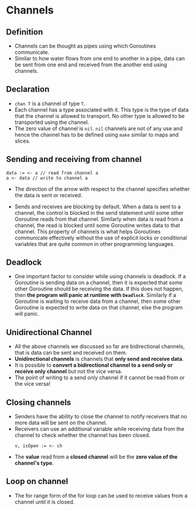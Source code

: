 # Channels

## Definition
- Channels can be thought as pipes using which Goroutines communicate. 
- Similar to how water flows from one end to another in a pipe, data can be sent from one end and received from the another end using channels.

## Declaration
- ```chan T``` is a channel of type ```T```.
- Each channel has a type associated with it. This type is the type of data that the channel is allowed to transport. No other type is allowed to be transported using the channel.
- The zero value of channel is ```nil```. ```nil``` channels are not of any use and hence the channel has to be defined using ```make``` similar to maps and slices.

## Sending and receiving from channel
```
data := <- a // read from channel a  
a <- data // write to channel a 
```

- The direction of the arrow with respect to the channel specifies whether the data is sent or received.

- Sends and receives are blocking by default. When a data is sent to a channel, the control is blocked in the send statement until some other Goroutine reads from that channel. Similarly when data is read from a channel, the read is blocked until some Goroutine writes data to that channel. This property of channels is what helps Goroutines communicate effectively without the use of explicit locks or conditional variables that are quite common in other programming languages.

## Deadlock
- One important factor to consider while using channels is deadlock. If a Goroutine is sending data on a channel, then it is expected that some other Goroutine should be receiving the data. If this does not happen, then __the program will panic at runtime with ```Deadlock```__. Similarly if a Goroutine is waiting to receive data from a channel, then some other Goroutine is expected to write data on that channel, else the program will panic.

## Unidirectional Channel
- All the above channels we discussed so far are bidirectional channels, that is data can be sent and received on them.
- __Unidirectional channels__ is channels that __only send and receive data__.
- It is possible to __convert a bidirectional channel to a send only or receive only channel__ but not the vice versa.
- The point of writing to a send only channel if it cannot be read from or the vice versa!

## Closing channels
- Senders have the ability to close the channel to notify receivers that no more data will be sent on the channel.
- Receivers can use an additional variable while receiving data from the channel to check whether the channel has been closed.
    ```
    v, isOpen := <- ch  
    ```
- The __value__ read from a __closed channel__ will be the __zero value of the channel's type__.

## Loop on channel
- The for range form of the for loop can be used to receive values from a channel until it is closed.

